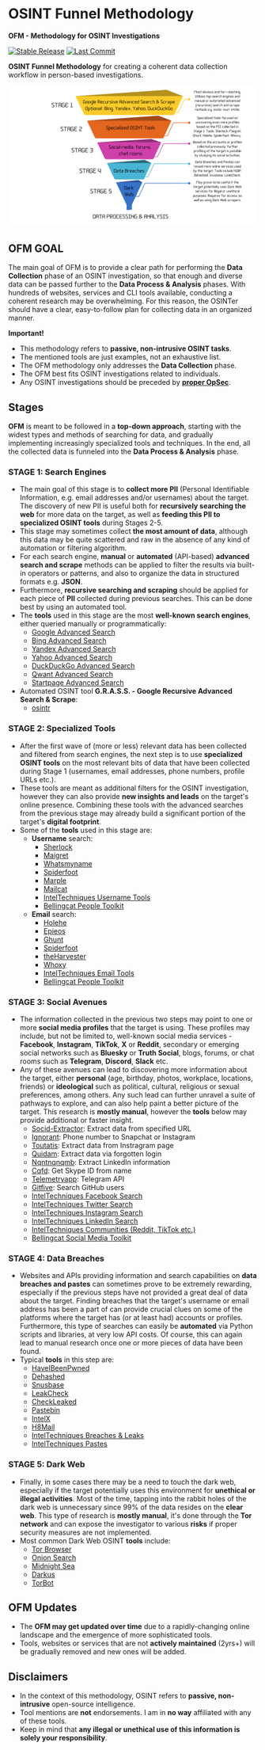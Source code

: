 # OSINT Funnel Methodology
**OFM - Methodology for OSINT Investigations**

[![Stable Release](https://img.shields.io/badge/version-1.0.0-blue.svg)](https://github.com/0SINTr/ofm/releases/tag/v1.0.0)
[![Last Commit](https://img.shields.io/github/last-commit/0SINTr/ofm)](https://github.com/0SINTr/ofm/commits/main)

**OSINT Funnel Methodology** for creating a coherent data collection workflow in person-based investigations.

![ofm_2024](img/ofm.png)

## OFM GOAL
The main goal of OFM is to provide a clear path for performing the **Data Collection** phase of an OSINT investigation, so that enough and diverse data can be passed further to the **Data Process & Analysis** phases. With hundreds of websites, services and CLI tools available, conducting a coherent research may be overwhelming. For this reason, the OSINTer should have a clear, easy-to-follow plan for collecting data in an organized manner.

**Important!**
- This methodology refers to **passive, non-intrusive OSINT tasks**.
- The mentioned tools are just examples, not an exhaustive list.
- The OFM methodology only addresses the **Data Collection** phase.
- The OFM best fits OSINT investigations related to individuals.
- Any OSINT investigations should be preceded by [**proper OpSec**](https://github.com/0SINTr/ooo).

## Stages
**OFM** is meant to be followed in a **top-down approach**, starting with the widest types and methods of searching for data, and gradually implementing increasingly specialized tools and techniques. In the end, all the collected data is funneled into the **Data Process & Analysis** phase.

### STAGE 1: Search Engines
- The main goal of this stage is to **collect more PII** (Personal Identifiable Information, e.g. email addresses and/or usernames) about the target. The discovery of new PII is useful both for **recursively searching the web** for more data on the target, as well as **feeding this PII to specialized OSINT tools** during Stages 2-5.
- This stage may sometimes collect **the most amount of data**, although this data may be quite scattered and raw in the absence of any kind of automation or filtering algorithm.
- For each search engine, **manual** or **automated** (API-based) **advanced search and scrape** methods can be applied to filter the results via built-in operators or patterns, and also to organize the data in structured formats e.g. **JSON**.
- Furthermore, **recursive searching and scraping** should be applied for each piece of **PII** collected during previous searches. This can be done best by using an automated tool.
- The **tools** used in this stage are the most **well-known search engines**, either queried manually or programmatically:
    - [Google Advanced Search](https://www.google.com/advanced_search)
    - [Bing Advanced Search](https://support.microsoft.com/en-us/topic/advanced-search-keywords-ea595928-5d63-4a0b-9c6b-0b769865e78a)
    - [Yandex Advanced Search](https://yandex.com/support/search/query-language/search-operators.html)
    - [Yahoo Advanced Search](https://search.yahoo.com/web/advanced)
    - [DuckDuckGo Advanced Search](https://duckduckgo.com/duckduckgo-help-pages/results/syntax/)
    - [Qwant Advanced Search](https://help.qwant.com/en/docs/qwant-search/searching/comment-utiliser-les-raccourcis-de-recherche-qwick/)
    - [Startpage Advanced Search](https://support.startpage.com/hc/en-us/articles/4521473758228-Advanced-Search-on-Startpage)
- Automated OSINT tool **G.R.A.S.S. - Google Recursive Advanced Search & Scrape**:
    - [osintr](https://github.com/0SINTr/osintr)

### STAGE 2: Specialized Tools
- After the first wave of (more or less) relevant data has been collected and filtered from search engines, the next step is to use **specialized OSINT tools** on the most relevant bits of data that have been collected during Stage 1 (usernames, email addresses, phone numbers, profile URLs etc.).
- These tools are meant as additional filters for the OSINT investigation, however they can also provide **new insights and leads** on the target's online presence. Combining these tools with the advanced searches from the previous stage may already build a significant portion of the target's **digital footprint**.
- Some of the **tools** used in this stage are:
    - **Username** search:
        - [Sherlock](https://github.com/sherlock-project/sherlock)
        - [Maigret](https://github.com/soxoj/maigret)
        - [Whatsmyname](https://whatsmyname.app/)
        - [Spiderfoot](https://github.com/smicallef/spiderfoot)
        - [Marple](https://github.com/soxoj/marple)
        - [Mailcat](https://github.com/sharsil/mailcat)
        - [IntelTechniques Username Tools](https://inteltechniques.com/tools/Username.html)
        - [Bellingcat People Toolkit](https://bellingcat.gitbook.io/toolkit/categories/people)
    - **Email** search:
        - [Holehe](https://github.com/megadose/holehe)
        - [Epieos](https://epieos.com/)
        - [Ghunt](https://github.com/mxrch/GHunt)
        - [Spiderfoot](https://github.com/smicallef/spiderfoot)
        - [theHarvester](https://github.com/laramies/theHarvester)
        - [Whoxy](https://www.whoxy.com/)
        - [IntelTechniques Email Tools](https://inteltechniques.com/tools/Email.html)
        - [Bellingcat People Toolkit](https://bellingcat.gitbook.io/toolkit/categories/people)

### STAGE 3: Social Avenues
- The information collected in the previous two steps may point to one or more **social media profiles** that the target is using. These profiles may include, but not be limited to, well-known social media services - **Facebook**, **Instagram**, **TikTok**, **X** or **Reddit**, secondary or emerging social networks such as **Bluesky** or **Truth Social**, blogs, forums, or chat rooms such as **Telegram**, **Discord**, **Slack** etc.
- Any of these avenues can lead to discovering more information about the target, either **personal** (age, birthday, photos, workplace, locations, friends) or **ideological** such as political, cultural, religious or sexual preferences, among others. Any such lead can further unravel a suite of pathways to explore, and can also help paint a better picture of the target. This research is **mostly manual**, however the **tools** below may provide additional or faster insight.
    - [Socid-Extractor](https://github.com/soxoj/socid-extractor): Extract data from specified URL
    - [Ignorant](https://github.com/megadose/ignorant): Phone number to Snapchat or Instagram
    - [Toutatis](https://github.com/megadose/toutatis): Extract data from Instragram page
    - [Quidam](https://github.com/megadose/Quidam): Extract data via forgotten login
    - [Nqntnqnqmb](https://github.com/megadose/nqntnqnqmb): Extract LinkedIn information
    - [Cqfd](https://github.com/megadose/cqfd): Get Skype ID from name
    - [Telemetryapp](https://www.telemetryapp.io/): Telegram API
    - [Gitfive](https://github.com/mxrch/GitFive): Search GitHub users
    - [IntelTechniques Facebook Search](https://inteltechniques.com/tools/Facebook.html)
    - [IntelTechniques Twitter Search](https://inteltechniques.com/tools/Twitter.html)
    - [IntelTechniques Instagram Search](https://inteltechniques.com/tools/Instagram.html)
    - [IntelTechniques LinkedIn Search](https://inteltechniques.com/tools/Linkedin.html)
    - [IntelTechniques Communities (Reddit, TikTok etc.)](https://inteltechniques.com/tools/Communities.html)
    - [Bellingcat Social Media Toolkit](https://bellingcat.gitbook.io/toolkit/categories/social-media)

### STAGE 4: Data Breaches
- Websites and APIs providing information and search capabilities on **data breaches and pastes** can sometimes prove to be extremely rewarding, especially if the previous steps have not provided a great deal of data about the target. Finding breaches that the target's username or email address has been a part of can provide crucial clues on some of the platforms where the target has (or at least had) accounts or profiles. Furthermore, this type of searches can easily be **automated** via Python scripts and libraries, at very low API costs. Of course, this can again lead to manual research once one or more pieces of data have been found.
- Typical **tools** in this step are:
    - [HaveIBeenPwned](https://haveibeenpwned.com/)
    - [Dehashed](https://dehashed.com/)
    - [Snusbase](https://snusbase.com/)
    - [LeakCheck](https://leakcheck.io/)
    - [CheckLeaked](https://checkleaked.cc/)
    - [Pastebin](https://pastebin.com/)
    - [IntelX](https://intelx.io/)
    - [H8Mail](https://github.com/khast3x/h8mail)
    - [IntelTechniques Breaches & Leaks](https://inteltechniques.com/tools/Breaches.html)
    - [IntelTechniques Pastes](https://inteltechniques.com/tools/Pastes.html#gsc.tab=0)

### STAGE 5: Dark Web
- Finally, in some cases there may be a need to touch the dark web, especially if the target potentially uses this environment for **unethical or illegal activities**. Most of the time, tapping into the rabbit holes of the dark web is unnecessary since 99% of the data resides on the **clear web**. This type of research is **mostly manual**, it's done through the **Tor network** and can expose the investigator to various **risks** if proper security measures are not implemented.
- Most common Dark Web OSINT **tools** include:
    - [Tor Browser](https://www.torproject.org/download/)
    - [Onion Search](https://github.com/megadose/OnionSearch)
    - [Midnight Sea](https://github.com/RicYaben/midnight_sea)
    - [Darkus](https://github.com/Lucksi/Darkus)
    - [TorBot](https://github.com/DedSecInside)

## OFM Updates
- The **OFM may get updated over time** due to a rapidly-changing online landscape and the emergence of more sophisticated tools.
- Tools, websites or services that are not **actively maintained** (2yrs+) will be gradually removed and new ones will be added.

## Disclaimers
- In the context of this methodology, OSINT refers to **passive, non-intrusive** open-source intelligence.
- Tool mentions are **not** endorsements. I am in **no way** affiliated with any of these tools.
- Keep in mind that **any illegal or unethical use of this information is solely your responsibility**.
